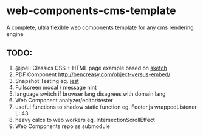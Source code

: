 # web-components-cms-template
A complete, ultra flexible web components template for any cms rendering engine

## TODO:

1. @joel: Classics CSS + HTML page example based on [sketch](https://www.sketch.com/s/a7fc25f0-4297-4c38-832e-6c61ef4e1860/a/rb9PqPq)
1. PDF Component http://bencreasy.com/object-versus-embed/
1. Snapshot Testing eg. [jest](https://jestjs.io/docs/snapshot-testing)
1. Fullscreen modal / message hint
1. language switch if browser lang disagrees with domain lang
1. Web Component analyzer/editor/tester
1. useful functions to shadow static function eg. Footer.js wrappedListener L: 43
1. heavy calcs to web workers eg. IntersectionScrollEffect
1. Web Components repo as submodule
